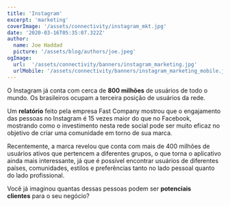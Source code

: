 ```yaml
---
title: 'Instagram'
excerpt: 'marketing'
coverImage: '/assets/connectivity/instagram_mkt.jpg'
date: '2020-03-16T05:35:07.322Z'
author:
  name: Joe Haddad
  picture: '/assets/blog/authors/joe.jpeg'
ogImage:
  url:  '/assets/connectivity/banners/instagram_marketing.jpg'
  urlMobile: '/assets/connectivity/banners/instagram_marketing_mobile.jpg'
---
```


O Instagram já conta com cerca de **800 milhões** de usuários de todo o mundo. Os brasileiros ocupam a terceira posição de usuários da rede.

Um **relatório** feito pela empresa Fast Company mostrou que o engajamento das pessoas no Instagram é 15 vezes maior do que no Facebook, mostrando como o investimento nesta rede social pode ser muito eficaz no objetivo de criar uma comunidade em torno de sua marca.

Recentemente, a marca revelou que conta com mais de 400 milhões de usuários ativos que pertencem a diferentes grupos, o que torna o aplicativo ainda mais interessante, já que é possível encontrar usuários de diferentes países, comunidades, estilos e preferências tanto no lado pessoal quanto do lado profissional.

Você já imaginou quantas dessas pessoas podem ser **potenciais clientes** para o seu negócio?